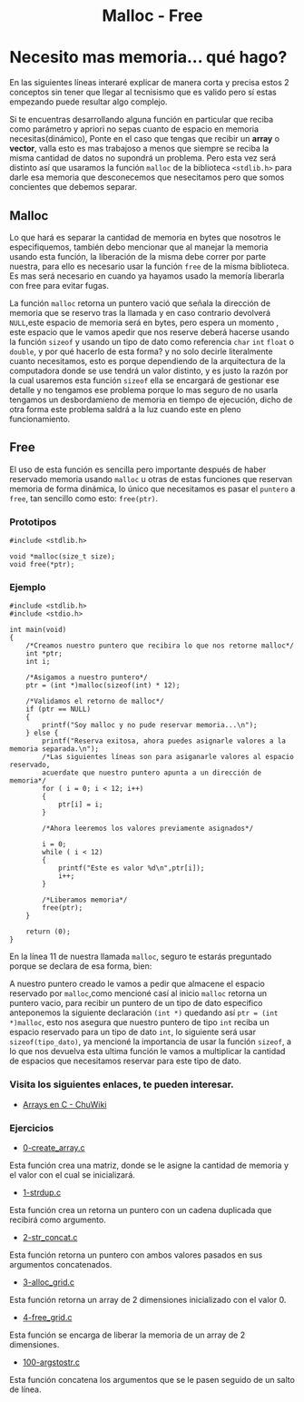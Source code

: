 <h1 style="text-align:center">Malloc - Free</h1>

# Necesito mas memoria... qué hago?

En las siguientes líneas interaré explicar de manera corta y precisa estos 2 conceptos sin tener que llegar al tecnisismo que es valido pero sí estas empezando puede resultar algo complejo.

Si te encuentras desarrollando alguna función en particular que reciba como parámetro y apriori no sepas cuanto de espacio en memoria necesitas(dinámico), Ponte en el caso que tengas que recibir un <b>array</b> o <b>vector</b>, valla esto es mas trabajoso a menos que siempre se reciba la misma cantidad de datos no supondrá un problema. Pero esta vez será distinto así que usaramos la función `malloc` de la biblioteca `<stdlib.h>` para darle esa memoria que desconecemos que nesecitamos pero que somos concientes que debemos separar.

## Malloc

Lo que hará es separar la cantidad de memoria en bytes que nosotros le especifiquemos, también debo mencionar que al manejar la memoria usando esta función, la liberación de la misma debe correr por parte nuestra, para ello es necesario usar la función `free` de la misma biblioteca. Es mas será necesario en cuando ya hayamos usado la memoría liberarla con free para evitar fugas.

La función `malloc` retorna un puntero vació que señala la dirección de memoria que se reservo tras la llamada y en caso contrario devolverá `NULL`,este espacio de memoria será en bytes, pero espera un momento , este espacio que le vamos apedir que nos reserve deberá hacerse usando la función `sizeof` y usando un tipo de dato como referencia `char` `int` `float` o `double`, y por qué hacerlo de esta forma? y no solo decirle literalmente cuanto necesitamos, esto es porque dependiendo de la arquitectura de la computadora donde se use tendrá un valor distinto, y es justo la razón por la cual usaremos esta función `sizeof` ella se encargará de gestionar ese detalle y no tengamos ese problema porque lo mas seguro de no usarla tengamos un desbordamieno de memoria en tiempo de ejecución, dicho de otra forma este problema saldrá a la luz cuando este en pleno funcionamiento.

## Free

El uso de esta función es sencilla pero importante después de haber reservado memoria usando `malloc` u otras de estas funciones que reservan memoria de forma dinámica, lo único que necesitamos es pasar el `puntero` a `free`, tan sencillo como esto: `free(ptr)`.

### Prototipos
    #include <stdlib.h>
    
    void *malloc(size_t size);
    void free(*ptr);
    



### Ejemplo

    #include <stdlib.h>
	#include <stdio.h>
    
    int main(void)
    {
		/*Creamos nuestro puntero que recibira lo que nos retorne malloc*/
    	int *ptr;
		int i;
    
		/*Asigamos a nuestro puntero*/
    	ptr = (int *)malloc(sizeof(int) * 12);
    
		/*Validamos el retorno de malloc*/
    	if (ptr == NULL)
    	{
    		printf("Soy malloc y no pude reservar memoria...\n");
    	} else {
    		printf("Reserva exitosa, ahora puedes asignarle valores a la memoria separada.\n");
			/*Las siguientes líneas son para asiganarle valores al espacio reservado,
			acuerdate que nuestro puntero apunta a un dirección de memoria*/
    		for ( i = 0; i < 12; i++)
			{
				ptr[i] = i;
			}
			
			/*Ahora leeremos los valores previamente asignados*/
			
			i = 0;
			while ( i < 12)
			{
				printf("Este es valor %d\n",ptr[i]);
				i++;
			}
			
			/*Liberamos memoria*/
			free(ptr);
    	}
    
    	return (0);
    }
En la línea 11 de nuestra llamada `malloc`, seguro te estarás preguntado porque se declara de esa forma, bien:

A nuestro puntero creado le vamos a pedir que almacene el espacio reservado por `malloc`,como mencioné casí al inicio `malloc` retorna un puntero vacio, para recibir un puntero de un tipo de dato especifico anteponemos la siguiente declaración `(int *)` quedando así `ptr = (int *)malloc`, esto nos asegura que nuestro puntero de tipo `int` reciba un espacio reservado para un tipo de dato `int`, lo siguiente será usar `sizeof(tipo_dato)`, ya mencioné la importancia de usar la función `sizeof`, a lo que nos devuelva esta ultima función le vamos a multiplicar la cantidad de espacios que necesitamos reservar para este tipo de dato.

### Visita los siguientes enlaces, te pueden interesar.

- <a href="https://chuidiang.org/index.php?title=Arrays_en_C">Arrays en C - ChuWiki</a>

### Ejercicios

- [0-create_array.c](./0-create_array.c "0-create_array.c")

Esta función crea una matriz, donde se le asigne la cantidad de memoria y el valor con el cual se inicializará.

- [1-strdup.c](./1-strdup.c "1-strdup.c")

Esta función crea un retorna un puntero con un cadena duplicada que recibirá como argumento.

- [2-str_concat.c](./2-str_concat.c "2-str_concat.c")

Esta función retorna un puntero con ambos valores pasados en sus argumentos concatenados.

- [3-alloc_grid.c](./3-alloc_grid.c "3-alloc_grid.c")

Esta función retorna un array de 2 dimensiones inicializado con el valor 0.

- [4-free_grid.c](./4-free_grid.c "4-free_grid.c")

Esta función se encarga de liberar la memoria de un array de 2 dimensiones.

- [100-argstostr.c](./100-argstostr.c "100-argstostr.c")

Esta función concatena los argumentos que se le pasen seguido de un salto de línea.

